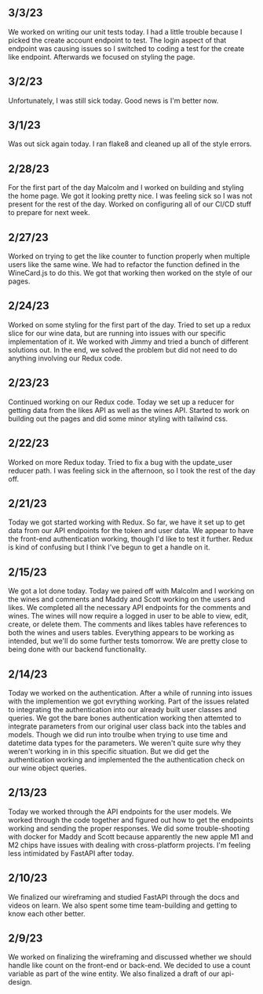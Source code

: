 ## 3/3/23

We worked on writing our unit tests today. I had a little trouble because I picked the create account endpoint to test. The login aspect of that endpoint was causing issues so I switched to coding a test for the create like endpoint. Afterwards we focused on styling the page.

## 3/2/23

Unfortunately, I was still sick today. Good news is I'm better now.

## 3/1/23

Was out sick again today. I ran flake8 and cleaned up all of the style errors.

## 2/28/23

For the first part of the day Malcolm and I worked on building and styling the home page. We got it looking pretty nice. I was feeling sick so I was not present for the rest of the day. Worked on configuring all of our CI/CD stuff to prepare for next week.

## 2/27/23

Worked on trying to get the like counter to function properly when multiple users like the same wine. We had to refactor the function defined in the WineCard.js to do this. We got that working then worked on the style of our pages.

## 2/24/23

Worked on some styling for the first part of the day. Tried to set up a redux slice for our wine data, but are running into issues with our specific implementation of it. We worked with Jimmy and tried a bunch of different solutions out. In the end, we solved the problem but did not need to do anything involving our Redux code.

## 2/23/23

Continued working on our Redux code. Today we set up a reducer for getting data from the likes API as well as the wines API. Started to work on building out the pages and did some minor styling with tailwind css.

## 2/22/23

Worked on more Redux today. Tried to fix a bug with the update_user reducer path. I was feeling sick in the afternoon, so I took the rest of the day off.

## 2/21/23

Today we got started working with Redux. So far, we have it set up to get data from our API endpoints for the token and user data. We appear to have the front-end authentication working, though I'd like to test it further. Redux is kind of confusing but I think I've begun to get a handle on it.

## 2/15/23

We got a lot done today. Today we paired off with Malcolm and I working on the wines and comments and Maddy and Scott working on the users and likes. We completed all the necessary API endpoints for the comments and wines. The wines will now require a logged in user to be able to view, edit, create, or delete them. The comments and likes tables have references to both the wines and users tables. Everything appears to be working as intended, but we'll do some further tests tomorrow. We are pretty close to being done with our backend functionality.

## 2/14/23

Today we worked on the authentication. After a while of running into issues with the implemention we got evrything working. Part of the issues related to integrating the authentication into our already built user classes and queries. We got the bare bones authentication working then attemted to integrate parameters from our original user class back into the tables and models. Though we did run into troulbe when trying to use time and datetime data types for the parameters. We weren't quite sure why they weren't working in in this specific situation. But we did get the authentication working and implemented the the authentication check on our wine object queries.

## 2/13/23

Today we worked through the API endpoints for the user models.  We worked through the code together and figured out how to get the endpoints working and sending the proper responses.  We did some trouble-shooting with docker for Maddy and Scott because apparently the new apple M1 and M2 chips have issues with dealing with cross-platform projects. I'm feeling less intimidated by FastAPI after today.

## 2/10/23

We finalized our wireframing and studied FastAPI through the docs and videos on learn. We also spent some time team-building and getting to know each other better.

## 2/9/23

We worked on finalizing the wireframing and discussed whether we should handle like count on the front-end or back-end. We decided to use a count variable as part of the wine entity. We also finalized a draft of our api-design.
